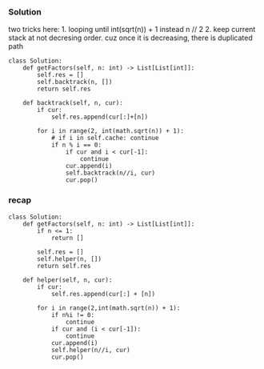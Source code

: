 ### Solution
two tricks here: 1. looping until int(sqrt(n)) + 1 instead n // 2  2. keep current stack at not decresing order. cuz once it is decreasing, there is duplicated path
```
class Solution:
    def getFactors(self, n: int) -> List[List[int]]:
        self.res = []
        self.backtrack(n, [])
        return self.res
    
    def backtrack(self, n, cur):
        if cur:
            self.res.append(cur[:]+[n])
        
        for i in range(2, int(math.sqrt(n)) + 1):
            # if i in self.cache: continue
            if n % i == 0:
                if cur and i < cur[-1]:
                    continue
                cur.append(i)
                self.backtrack(n//i, cur)
                cur.pop()
```


### recap
```
class Solution:
    def getFactors(self, n: int) -> List[List[int]]:
        if n <= 1:
            return []
        
        self.res = []
        self.helper(n, [])
        return self.res
    
    def helper(self, n, cur):
        if cur:
            self.res.append(cur[:] + [n])
        
        for i in range(2,int(math.sqrt(n)) + 1):
            if n%i != 0:
                continue
            if cur and (i < cur[-1]):
                continue
            cur.append(i)
            self.helper(n//i, cur)
            cur.pop()
```